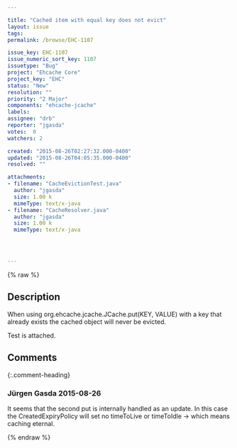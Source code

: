 ```yaml
---

title: "Cached item with equal key does not evict"
layout: issue
tags: 
permalink: /browse/EHC-1107

issue_key: EHC-1107
issue_numeric_sort_key: 1107
issuetype: "Bug"
project: "Ehcache Core"
project_key: "EHC"
status: "New"
resolution: ""
priority: "2 Major"
components: "ehcache-jcache"
labels: 
assignee: "drb"
reporter: "jgasda"
votes:  0
watchers: 2

created: "2015-08-26T02:27:32.000-0400"
updated: "2015-08-26T04:05:35.000-0400"
resolved: ""

attachments:
- filename: "CacheEvictionTest.java"
  author: "jgasda"
  size: 1.00 k
  mimeType: text/x-java
- filename: "CacheResolver.java"
  author: "jgasda"
  size: 1.00 k
  mimeType: text/x-java




---
```


{% raw %}

## Description

<div markdown="1" class="description">

When using org.ehcache.jcache.JCache.put(KEY, VALUE) with a key that already exists the cached object will never be evicted.

Test is attached. 

</div>

## Comments


{:.comment-heading}
### **Jürgen Gasda** <span class="date">2015-08-26</span>

<div markdown="1" class="comment">

It seems that the second put is internally handled as an update. In this case the CreatedExpiryPolicy will set no timeToLive or timeToIdle -> which means caching eternal.

</div>



{% endraw %}
